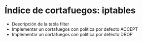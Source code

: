 # Índice de cortafuegos: iptables

* Descripción de la tabla filter
* Implementar un cortafuegos con política por defecto ACCEPT
* Implementar un cortafuegos con política por defecto DROP


